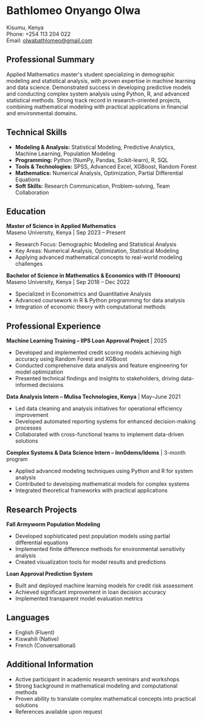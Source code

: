 # Bathlomeo Onyango Olwa
Kisumu, Kenya  
Phone: +254 113 204 022  
Email: olwabathlomeo@gmail.com  

## Professional Summary
Applied Mathematics master's student specializing in demographic modeling and statistical analysis, with proven expertise in machine learning and data science. Demonstrated success in developing predictive models and conducting complex system analysis using Python, R, and advanced statistical methods. Strong track record in research-oriented projects, combining mathematical modeling with practical applications in financial and environmental domains.

## Technical Skills
- **Modeling & Analysis:** Statistical Modeling, Predictive Analytics, Machine Learning, Population Modeling
- **Programming:** Python (NumPy, Pandas, Scikit-learn), R, SQL
- **Tools & Technologies:** SPSS, Advanced Excel, XGBoost, Random Forest
- **Mathematics:** Numerical Analysis, Optimization, Partial Differential Equations
- **Soft Skills:** Research Communication, Problem-solving, Team Collaboration

## Education
**Master of Science in Applied Mathematics**  
Maseno University, Kenya | Sep 2023 – Present
- Research Focus: Demographic Modeling and Statistical Analysis
- Key Areas: Numerical Analysis, Optimization, Statistical Modeling
- Applying advanced mathematical concepts to real-world modeling challenges

**Bachelor of Science in Mathematics & Economics with IT (Honours)**  
Maseno University, Kenya | Sep 2018 – Dec 2022
- Specialized in Econometrics and Quantitative Analysis
- Advanced coursework in R & Python programming for data analysis
- Integration of economic theory with computational methods

## Professional Experience
**Machine Learning Training – IIPS Loan Approval Project** | 2025
- Developed and implemented credit scoring models achieving high accuracy using Random Forest and XGBoost
- Conducted comprehensive data analysis and feature engineering for model optimization
- Presented technical findings and insights to stakeholders, driving data-informed decisions

**Data Analysis Intern – Mulisa Technologies, Kenya** | May–June 2021
- Led data cleaning and analysis initiatives for operational efficiency improvement
- Developed automated reporting systems for enhanced decision-making processes
- Collaborated with cross-functional teams to implement data-driven solutions

**Complex Systems & Data Science Intern – Inn0dems/Idems** | 3-month program
- Applied advanced modeling techniques using Python and R for system analysis
- Contributed to developing mathematical models for complex systems
- Integrated theoretical frameworks with practical applications

## Research Projects
**Fall Armyworm Population Modeling**
- Developed sophisticated pest population models using partial differential equations
- Implemented finite difference methods for environmental sensitivity analysis
- Created visualization tools for model results and predictions

**Loan Approval Prediction System**
- Built and deployed machine learning models for credit risk assessment
- Achieved significant improvement in loan decision accuracy
- Implemented transparent model evaluation metrics

## Languages
- English (Fluent)
- Kiswahili (Native)
- French (Conversational)

## Additional Information
- Active participant in academic research seminars and workshops
- Strong background in mathematical modeling and computational methods
- Proven ability to translate complex mathematical concepts into practical solutions
- References available upon request